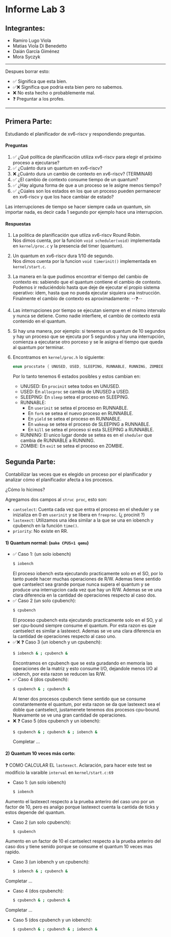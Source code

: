 # Informe Lab 3

## Integrantes:
 - Ramiro Lugo Viola
 - Matias Viola Di Benedetto
 - Daián García Giménez 
 - Mora Syczyk

---
Despues borrar esto:
 - ✅ Significa que esta bien.
 - ✅❌ Significa que podria esta bien pero no sabemos.
 - ❌ No esta hecho o probablemente mal.
 - ❓ Preguntar a los profes.
---

## Primera Parte: 
Estudiando el planificador de xv6-riscv y respondiendo preguntas.

#### Preguntas
1. ✅ ¿Qué política de planificación utiliza xv6-riscv para elegir el próximo proceso a ejecutarse?
2. ✅ ¿Cuánto dura un quantum en xv6-riscv?
3. ❌ ¿Cuánto dura un cambio de contexto en xv6-riscv? (TERMINAR)
4. ✅ ¿El cambio de contexto consume tiempo de un quantum? 
5. ✅ ¿Hay alguna forma de que a un proceso se le asigne menos tiempo?
6. ✅ ¿Cúales son los estados en los que un proceso pueden permanecer en xv6-riscv y que los hace cambiar de estado?

Las interrupciones de tiempo se hacer siempre cada un quantum, sin importar nada, es decir cada 1 segundo por ejemplo hace una interrupcion.

#### Respuestas
1. La politica de planificación que utliza xv6-riscv Round Robin. <br/>
   Nos dimos cuenta, por la funcion `void scheduler(void)` implementada en `kernel/proc.c` y la presencia del timer (quantum).
2. Un quantum en xv6-riscv dura 1/10 de segundo. <br/>
   Nos dimos cuenta por la funcion `void timerinit()` implementada en `kernel/start.c`.
3. La manera en la  que pudimos encontrar el tiempo del cambio de contexto es: sabiendo que el quantum contiene el cambio de contexto. Podemos ir     reduciéndolo hasta que deje de ejecutar el propio sistema operativo: idem, hasta que no pueda ejecutar siquiera una instrucción.
  Finalmente el cambio de contexto es aproximadamente:  --❓--
4. Las interrupciones por tiempo se ejecutan siempre en el mismo intervalo y nunca se detiene. Como nadie interfiere, el cambio de contexto está contenido en el quantum. 
5. Si hay una manera, por ejemplo: si tenemos un quantum de 10 segundos y hay un proceso que se ejecuta por 5 segundos y hay una interrupción, comienza a ejecutarse otro porceso y se le asigna el tiempo que queda al quantum por terminar. 

6. Encontramos en `kernel/proc.h` lo siguiente: <br/>
   ```c
   enum procstate { UNUSED, USED, SLEEPING, RUNNABLE, RUNNING, ZOMBIE };
   ```
   Por lo tanto tenemos 6 estados posibles y estos cambian en: 
   - UNUSED: En `procinit` setea todos en UNUSED.
   - USED: En `allocproc` se cambia de UNUSED a USED.
   - SLEEPING: En `sleep` setea el proceso en SLEEPING.
   - RUNNABLE: 
     - En `userinit` se setea el proceso en RUNNABLE.
     - En `fork` se setea el nuevo proceso en RUNNABLE.
     - En `yield` se setea el proceso en RUNNABLE.
     - En `wakeup` se setea el proceso de SLEEPING a RUNNABLE.
     - En `kill` se setea el proceso si esta SLEEPING a RUNNABLE.
   - RUNNING: El unico lugar donde se setea es en el `sheduler` que cambia de RUNNABLE a RUNNING.
   - ZOMBIE: En `exit` se setea el proceso en ZOMBIE.

## Segunda Parte: 
Contabilizar las veces que es elegido un proceso por el planificador y analizar cómo el planificador afecta a los procesos.

¿Cómo lo hicimos?

Agregamos dos campos al `struc proc`, esto son:
   - `cantselect`: Cuenta cada vez que entra el proceso en el sheduler y se inizializa en 0 en `userinit` y se libera en  `freeproc`. (¿ procinit ?) 
   - `lastexect`: Utilizamos una idea similar a la que se una en iobench y cpubench en la función `time()`.
   - `priority`: No existe en RR.

#### 1) Quantum normal: (`make CPUS=1 qemu`)
- ✅ Caso 1: (un solo iobench)
  ```sh
  $ iobench
  ```
  El proceso iobench esta ejecutando practicamente solo en el SO, por lo tanto puede hacer muchas operaciones de R/W. Ademas tiene sentido que cantselect sea grande porque nunca supera el quantum y  se produce una interrupcion cada vez que hay un R/W. Ademas se ve una clara diferencia en la cantidad de operaciones respecto al caso dos.
- ✅ Caso 2 (un solo cpubench):
  ```sh
  $ cpubench
  ```
  El proceso cpubench esta ejecutando practicamente solo en el SO, y al ser cpu-bound siempre consume el quantum. Por esta razon es que cantselect es similar a lastexect. Ademas se ve una clara diferencia en la cantidad de operaciones respecto al caso uno.
- ✅❌ ❓ Caso 3 (un iobench y un cpubench):
  ```sh
  $ iobench & ; cpubench & 
  ```
  Encontramos en cpubench que se esta guradando en memoria las operaciones de la matriz y esto consume I/O, dejandole menos I/O al iobench, por esta razon se reducen las R/W.
- ✅ Caso 4 (dos cpubench):
  ```sh
  $ cpubench & ; cpubench & 
  ```
  Al tener dos procesos cpubench tiene sentido que se consume constantemente el quantum, por esta razon se da que lastexect sea el doble que cantselect, justamenete tenemos dos procesos cpu-bound. Nuevamente se ve una gran cantidad de operaciones.
- ❌ ❓ Caso 5 (dos cpubench y un iobench):  
  ```sh
  $ cpubench & ; cpubench & ; iobench &
  ```
  Completar ...

#### 2) Quantum 10 veces más corto: 
❓ COMO CALCULAR EL `lastexect`.
Aclaración, para hacer este test se modificio la varaible `interval` en `kernel/start.c:69`
- Caso 1: (un solo iobench)
  ```sh
  $ iobench
  ```
Aumento el lastexect respecto a la prueba anteriro del caso uno por un factor de 10, pero es analgo porque lastexect cuenta la cantida de ticks y estos depende del quantum.
- Caso 2 (un solo cpubench):
  ```sh
  $ cpubench
  ```
Aumento en un factor de 10 el cantselect respecto a la prueba anteriro del caso dos y tiene senido porque se consume el quantum 10 veces mas rapido.
- Caso 3 (un iobench y un cpubench):
  ```sh
  $ iobench & ; cpubench & 
  ```
Completar ...
- Caso 4 (dos cpubench):
  ```sh
  $ cpubench & ; cpubench & 
  ```
Completar ...
- Caso 5 (dos cpubench y un iobench):  
  ```sh
  $ cpubench & ; cpubench & ; iobench &
  ```
